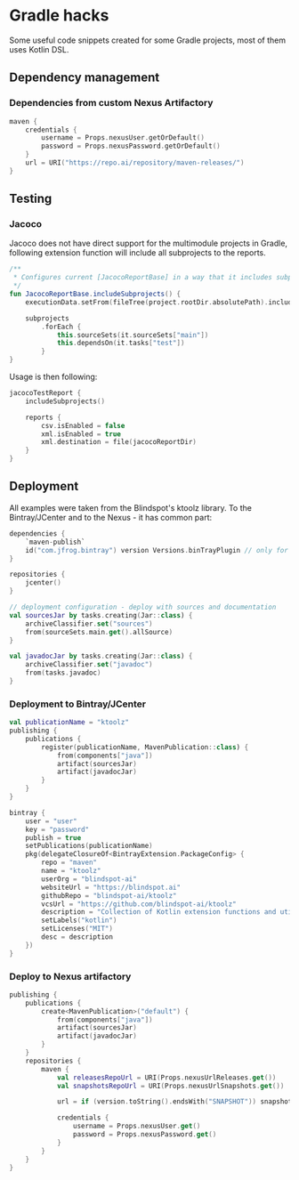 # Gradle hacks
Some useful code snippets created for some Gradle projects, most of them uses Kotlin DSL.

## Dependency management

### Dependencies from custom Nexus Artifactory
```kotlin
maven {
    credentials {
        username = Props.nexusUser.getOrDefault()
        password = Props.nexusPassword.getOrDefault()
    }
    url = URI("https://repo.ai/repository/maven-releases/")
}
```

## Testing

### Jacoco
Jacoco does not have direct support for the multimodule projects in Gradle, 
following extension function will include all subprojects to the reports.
```kotlin
/**
 * Configures current [JacocoReportBase] in a way that it includes subprojects to its reports
 */
fun JacocoReportBase.includeSubprojects() {
    executionData.setFrom(fileTree(project.rootDir.absolutePath).include("**/build/jacoco/*.exec"))

    subprojects
        .forEach {
            this.sourceSets(it.sourceSets["main"])
            this.dependsOn(it.tasks["test"])
        }
}
```
Usage is then following:
```kotlin
jacocoTestReport {
    includeSubprojects()

    reports {
        csv.isEnabled = false
        xml.isEnabled = true
        xml.destination = file(jacocoReportDir)
    }
}
```

## Deployment
All examples were taken from the Blindspot's ktoolz library.
To the Bintray/JCenter and to the Nexus - it has common part:
```kotlin
dependencies {
    `maven-publish`
    id("com.jfrog.bintray") version Versions.binTrayPlugin // only for Bintray publishing
}

repositories {
    jcenter()
}

// deployment configuration - deploy with sources and documentation
val sourcesJar by tasks.creating(Jar::class) {
    archiveClassifier.set("sources")
    from(sourceSets.main.get().allSource)
}

val javadocJar by tasks.creating(Jar::class) {
    archiveClassifier.set("javadoc")
    from(tasks.javadoc)
}
```

### Deployment to Bintray/JCenter
```kotlin
val publicationName = "ktoolz"
publishing {
    publications {
        register(publicationName, MavenPublication::class) {
            from(components["java"])
            artifact(sourcesJar)
            artifact(javadocJar)
        }
    }
}

bintray {
    user = "user"
    key = "password"
    publish = true
    setPublications(publicationName)
    pkg(delegateClosureOf<BintrayExtension.PackageConfig> {
        repo = "maven"
        name = "ktoolz"
        userOrg = "blindspot-ai"
        websiteUrl = "https://blindspot.ai"
        githubRepo = "blindspot-ai/ktoolz"
        vcsUrl = "https://github.com/blindspot-ai/ktoolz"
        description = "Collection of Kotlin extension functions and utilities."
        setLabels("kotlin")
        setLicenses("MIT")
        desc = description
    })
}
```

### Deploy to Nexus artifactory
```kotlin
publishing {
    publications {
        create<MavenPublication>("default") {
            from(components["java"])
            artifact(sourcesJar)
            artifact(javadocJar)
        }
    }
    repositories {
        maven {
            val releasesRepoUrl = URI(Props.nexusUrlReleases.get())
            val snapshotsRepoUrl = URI(Props.nexusUrlSnapshots.get())

            url = if (version.toString().endsWith("SNAPSHOT")) snapshotsRepoUrl else releasesRepoUrl

            credentials {
                username = Props.nexusUser.get()
                password = Props.nexusPassword.get()
            }
        }
    }
}
```